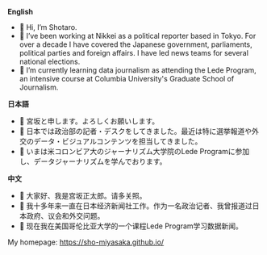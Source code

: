 **English**
- 👋 Hi, I’m Shotaro.
- :slightly_smiling_face: I’ve been working at Nikkei as a political reporter based in Tokyo. For over a decade I have covered the Japanese government, parliaments, political parties and foreign affairs. I have led news teams for several national elections.
- 🌱 I’m currently learning data journalism as attending the Lede Program, an intensive course at Columbia University's Graduate School of Journalism.

**日本語**
- 👋 宮坂と申します。よろしくお願いします。
- :slightly_smiling_face: 日本では政治部の記者・デスクをしてきました。最近は特に選挙報道や外交のデータ・ビジュアルコンテンツを担当してきました。
- 🌱 いまは米コロンビア大のジャーナリズム大学院のLede Programに参加し、データジャーナリズムを学んでおります。

**中文**
- 👋 大家好、我是宫坂正太郎。请多关照。
- :slightly_smiling_face: 我十多年来一直在日本经济新闻社工作。作为一名政治记者、我曾报道过日本政府、议会和外交问题。
- 🌱 现在我在美国哥伦比亚大学的一个课程Lede Program学习数据新闻。

My homepage: [https://sho-miyasaka.github.io/
](https://sho-miyasaka.github.io/)

<!---
sho-miyasaka/sho-miyasaka is a ✨ special ✨ repository because its `README.md` (this file) appears on your GitHub profile.
You can click the Preview link to take a look at your changes.
--->
